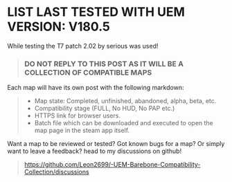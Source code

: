 # LIST LAST TESTED WITH UEM VERSION: V180.5

While testing the T7 patch 2.02 by serious was used!

> ### DO NOT REPLY TO THIS POST AS IT WILL BE A COLLECTION OF COMPATIBLE MAPS

Each map will have its own post with the following markdown:

> - Map state: Completed, unfinished, abandoned, alpha, beta, etc.
> - Compatibility stage (FULL, No HUD, No PAP etc.)
> - HTTPS link for browser users.
> - Batch file which can be downloaded and executed to open the map page in the steam app itself.

Want a map to be reviewed or tested? Got known bugs for a map? Or simply want to leave a feedback? head to my discussions on github!
> https://github.com/Leon2699/-UEM-Barebone-Compatibility-Collection/discussions